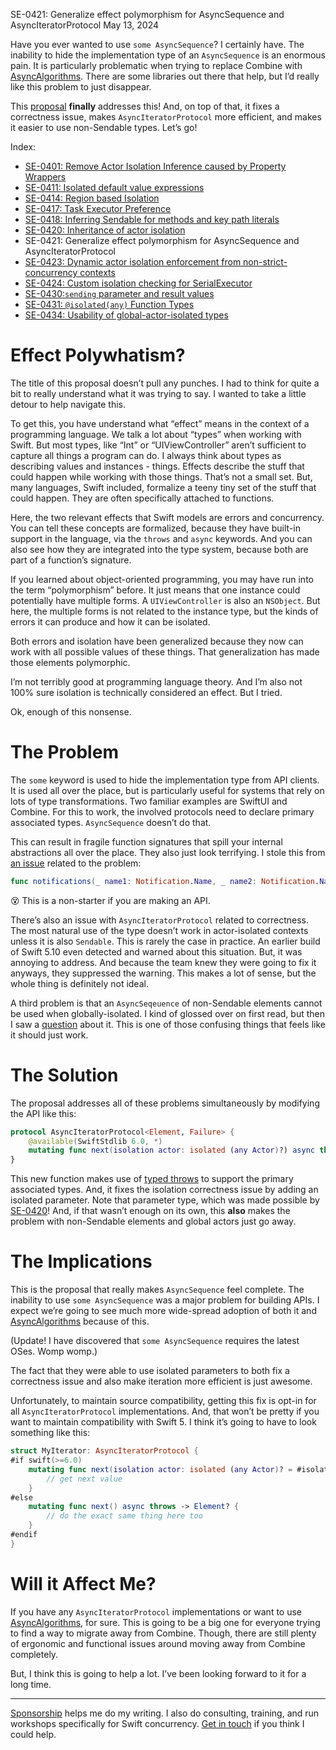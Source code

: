 SE-0421: Generalize effect polymorphism for AsyncSequence and AsyncIteratorProtocol
May 13, 2024

Have you ever wanted to use `some AsyncSequence`? I certainly have. The inability to hide the implementation type of an `AsyncSequence` is an enormous pain. It is particularly problematic when trying to replace Combine with [AsyncAlgorithms](https://github.com/apple/swift-async-algorithms). There are some libraries out there that help, but I’d really like this problem to just disappear.

This [proposal](https://github.com/swiftlang/swift-evolution/blob/main/proposals/0421-generalize-async-sequence.md) **finally** addresses this! And, on top of that, it fixes a correctness issue, makes `AsyncIteratorProtocol` more efficient, and makes it easier to use non-Sendable types. Let’s go!

Index:

*   [SE-0401: Remove Actor Isolation Inference caused by Property Wrappers](concurrency-swift-6-se-401)
*   [SE-0411: Isolated default value expressions](concurrency-swift-6-se-411)
*   [SE-0414: Region based Isolation](concurrency-swift-6-se-0414)
*   [SE-0417: Task Executor Preference](concurrency-swift-6-se-0417)
*   [SE-0418: Inferring Sendable for methods and key path literals](concurrency-swift-6-se-0418)
*   [SE-0420: Inheritance of actor isolation](concurrency-swift-6-se-0420)
*   SE-0421: Generalize effect polymorphism for AsyncSequence and AsyncIteratorProtocol
*   [SE-0423: Dynamic actor isolation enforcement from non-strict-concurrency contexts](concurrency-swift-6-se-0423)
*   [SE-0424: Custom isolation checking for SerialExecutor](concurrency-swift-6-se-0424)
*   [SE-0430:`sending` parameter and result values](concurrency-swift-6-se-0430)
*   [SE-0431: `@isolated(any)` Function Types](concurrency-swift-6-se-0431)
*   [SE-0434: Usability of global-actor-isolated types](concurrency-swift-6-se-0434)

# Effect Polywhatism?

The title of this proposal doesn’t pull any punches. I had to think for quite a bit to really understand what it was trying to say. I wanted to take a little detour to help navigate this.

To get this, you have understand what “effect” means in the context of a programming language. We talk a lot about “types” when working with Swift. But most types, like “Int” or “UIViewController” aren’t sufficient to capture all things a program can do. I always think about types as describing values and instances - things. Effects describe the stuff that could happen while working with those things. That’s not a small set. But, many languages, Swift included, formalize a teeny tiny set of the stuff that could happen. They are often specifically attached to functions.

Here, the two relevant effects that Swift models are errors and concurrency. You can tell these concepts are formalized, because they have built-in support in the language, via the `throws` and `async` keywords. And you can also see how they are integrated into the type system, because both are part of a function’s signature.

If you learned about object-oriented programming, you may have run into the term “polymorphism” before. It just means that one instance could potentially have multiple forms. A `UIViewController` is also an `NSObject`. But here, the multiple forms is not related to the instance type, but the kinds of errors it can produce and how it can be isolated.

Both errors and isolation have been generalized because they now can work with all possible values of these things. That generalization has made those elements polymorphic.

I’m not terribly good at programming language theory. And I’m also not 100% sure isolation is technically considered an effect. But I tried.

Ok, enough of this nonsense.

# The Problem

The `some` keyword is used to hide the implementation type from API clients. It is used all over the place, but is particularly useful for systems that rely on lots of type transformations. Two familiar examples are SwiftUI and Combine. For this to work, the involved protocols need to declare primary associated types. `AsyncSequence` doesn’t do that.

This can result in fragile function signatures that spill your internal abstractions all over the place. They also just look terrifying. I stole this from [an issue](https://mastodon.world/@jonduenas/112424678933077199) related to the problem:

```swift
func notifications(_ name1: Notification.Name, _ name2: Notification.Name) -> AsyncMerge2Sequence<AsyncMapSequence<NotificationCenter.Notifications, Notification.Name>, AsyncMapSequence<NotificationCenter.Notifications, Notification.Name>>
```

😵 This is a non-starter if you are making an API.

There’s also an issue with `AsyncIteratorProtocol` related to correctness. The most natural use of the type doesn’t work in actor-isolated contexts unless it is also `Sendable`. This is rarely the case in practice. An earlier build of Swift 5.10 even detected and warned about this situation. But, it was annoying to address. And because the team knew they were going to fix it anyways, they suppressed the warning. This makes a lot of sense, but the whole thing is definitely not ideal.

A third problem is that an `AsyncSeqeuence` of non-Sendable elements cannot be used when globally-isolated. I kind of glossed over on first read, but then I saw a [question](https://mastodon.world/@jonduenas/112424678933077199) about it. This is one of those confusing things that feels like it should just work.

# The Solution

The proposal addresses all of these problems simultaneously by modifying the API like this:

```swift
protocol AsyncIteratorProtocol<Element, Failure> {
	@available(SwiftStdlib 6.0, *)
	mutating func next(isolation actor: isolated (any Actor)?) async throws(Failure) -> Element?
}
```

This new function makes use of [typed throws](https://github.com/swiftlang/swift-evolution/blob/main/proposals/0413-typed-throws.md) to support the primary associated types. And, it fixes the isolation correctness issue by adding an isolated parameter. Note that parameter type, which was made possible by [SE-0420](concurrency-swift-6-se-0420)! And, if that wasn’t enough on its own, this **also** makes the problem with non-Sendable elements and global actors just go away.

# The Implications

This is the proposal that really makes `AsyncSequence` feel complete. The inability to use `some AsyncSequence` was a major problem for building APIs. I expect we’re going to see much more wide-spread adoption of both it and [AsyncAlgorithms](https://github.com/apple/swift-async-algorithms) because of this.

(Update! I have discovered that `some AsyncSequence` requires the latest OSes. Womp womp.)

The fact that they were able to use isolated parameters to both fix a correctness issue and also make iteration more efficient is just awesome.

Unfortunately, to maintain source compatibility, getting this fix is opt-in for all `AsyncIteratorProtocol` implementations. And, that won’t be pretty if you want to maintain compatibility with Swift 5. I think it’s going to have to look something like this:

```swift
struct MyIterator: AsyncIteratorProtocol {
#if swift(>=6.0)
	mutating func next(isolation actor: isolated (any Actor)? = #isolation) async throws(Failure) -> Element? {
		// get next value
	}
#else
	mutating func next() async throws -> Element? {
		// do the exact same thing here too
	}
#endif
}
```

# Will it Affect Me?

If you have any `AsyncIteratorProtocol` implementations or want to use [AsyncAlgorithms](https://github.com/apple/swift-async-algorithms), for sure. This is going to be a big one for everyone trying to find a way to migrate away from Combine. Though, there are still plenty of ergonomic and functional issues around moving away from Combine completely.

But, I think this is going to help a lot. I’ve been looking forward to it for a long time.

---

[Sponsorship](https://github.com/sponsors/mattmassicotte) helps me do my writing. I also do consulting, training, and run workshops specifically for Swift concurrency. [Get in touch](/about) if you think I could help.
